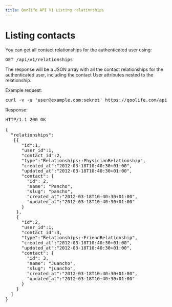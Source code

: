 ```yaml
---
title: Qoolife API V1 Listing relationships
---
```


# Listing contacts

You can get all contact relationships for the authenticated user using:

<pre>
GET /api/v1/relationships
</pre>

The response will be a JSON array with all the contact relationships for the authenticated user, including the contact User attributes nested to the relationship.

Example request:

<pre class="console">
curl -v -u 'user@example.com:sekret' https://qoolife.com/api/v1/relationships
</pre>

Response:

<pre>
HTTP/1.1 200 OK

{
  "relationships":
   [{
      "id":1,
      "user_id":1,
      "contact_id":2,
      "type":"Relationships::PhysicianRelationship",
      "created_at":"2012-03-18T10:40:30+01:00",
      "updated_at":"2012-03-18T10:40:30+01:00",
      "contact": {
        "id": 2,
        "name": "Pancho",
        "slug": "pancho",
        "created_at":"2012-03-18T10:40:30+01:00",
        "updated_at":"2012-03-18T10:40:30+01:00"
      }
    },
    {
      "id":2,
      "user_id":1,
      "contact_id":3,
      "type":"Relationships::FriendRelationship",
      "created_at":"2012-03-18T10:40:30+01:00",
      "updated_at":"2012-03-18T10:40:30+01:00",
      "contact": {
        "id": 3,
        "name": "Juancho",
        "slug": "juancho",
        "created_at":"2012-03-18T10:40:30+01:00",
        "updated_at":"2012-03-18T10:40:30+01:00"
      }
    }
  ]
}
</pre>
